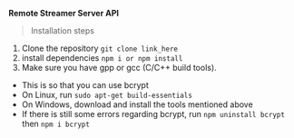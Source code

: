 **Remote Streamer Server API**

> Installation steps

1. Clone the repository
   `git clone link_here`
2. install dependencies
   `npm i or npm install`
3. Make sure you have gpp or gcc (C/C++ build tools).

- This is so that you can use bcrypt
- On Linux, run `sudo apt-get build-essentials`
- On Windows, download and install the tools mentioned above
- If there is still some errors regarding bcrypt, run `npm uninstall bcrypt` then `npm i bcrypt`
